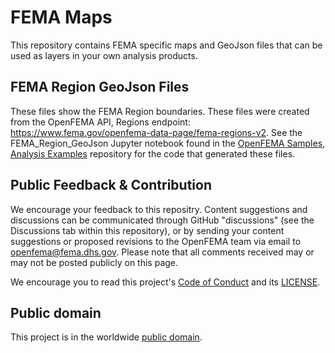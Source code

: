 # FEMA Maps

This repository contains FEMA specific maps and GeoJson files that can be used as layers in your own analysis products.

## FEMA Region GeoJson Files

These files show the FEMA Region boundaries. These files were created from the OpenFEMA API, Regions endpoint: https://www.fema.gov/openfema-data-page/fema-regions-v2. See the FEMA_Region_GeoJson Jupyter notebook found in the [OpenFEMA Samples, Analysis Examples](https://github.com/FEMA/openfema-samples/tree/master/analysis-examples) repository for the code that generated these files.

## Public Feedback & Contribution
We encourage your feedback to this repositry. Content suggestions and discussions can be communicated through GitHub "discussions" (see the Discussions tab within this repository), or by sending your content suggestions or proposed revisions to the OpenFEMA team via email to openfema@fema.dhs.gov. Please note that all comments received may or may not be posted publicly on this page.

We encourage you to read this project's [Code of Conduct](CODE_OF_CONDUCT.md) and its [LICENSE](LICENSE.md).

## Public domain

This project is in the worldwide [public domain](LICENSE.md). 
